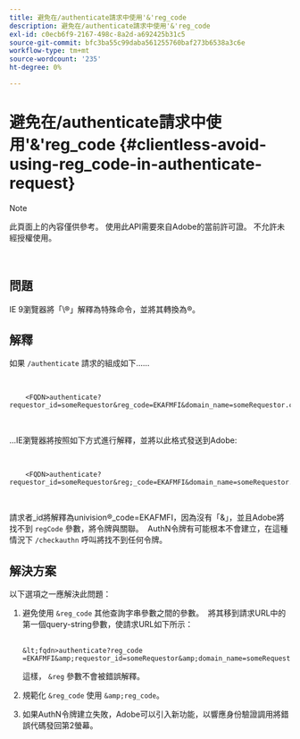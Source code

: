 ```yaml
---
title: 避免在/authenticate請求中使用'&'reg_code
description: 避免在/authenticate請求中使用'&'reg_code
exl-id: c0ecb6f9-2167-498c-8a2d-a692425b31c5
source-git-commit: bfc3ba55c99daba561255760baf273b6538a3c6e
workflow-type: tm+mt
source-wordcount: '235'
ht-degree: 0%

---
```


# 避免在/authenticate請求中使用&#39;&amp;&#39;reg_code {#clientless-avoid-using-reg_code-in-authenticate-request}

>[!NOTE]
>
>此頁面上的內容僅供參考。 使用此API需要來自Adobe的當前許可證。 不允許未經授權使用。

</br>



## 問題

IE 9瀏覽器將「\®」解釋為特殊命令，並將其轉換為®。 

## 解釋

如果 `/authenticate` 請求的組成如下……

 

```
    <FQDN>authenticate? requestor_id=someRequestor&reg_code=EKAFMFI&domain_name=someRequestor.com&noflash=true&mso_id=someMvpd&redirect_url=someRequestor.redirect.url.html
```
 

...IE瀏覽器將按照如下方式進行解釋，並將以此格式發送到Adobe:

 

```
    <FQDN>authenticate?requestor_id=someRequestor&reg;_code=EKAFMFI&domain_name=someRequestor.com&noflash=true&mso_id=someMvpd&redirect_url=someRequestor.redirect.url.html
```
 

請求者\_id將解釋為univision®\_code=EKAFMFI，因為沒有「&amp;」，並且Adobe將找不到 `regCode` 參數，將令牌與關聯。  AuthN令牌有可能根本不會建立，在這種情況下 `/checkauthn` 呼叫將找不到任何令牌。



## 解決方案

以下選項之一應解決此問題：

1. 避免使用 `&reg_code` 其他查詢字串參數之間的參數。  將其移到請求URL中的第一個query-string參數，使請求URL如下所示：\
    

       &lt;fqdn>authenticate?reg_code =EKAFMFI&amp;requestor_id=someRequestor&amp;domain_name=someRequestor.com&amp;noflash=true&amp;mso_id=someMvpd&amp;redirect_url=someRequestor.redirect.url.html
   

   這樣， `&reg` 參數不會被錯誤解釋。

1. 規範化 `&reg_code` 使用 `&amp;reg_code`。

1. 如果AuthN令牌建立失敗，Adobe可以引入新功能，以響應身份驗證調用將錯誤代碼發回第2螢幕。
